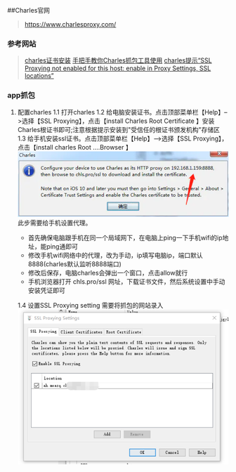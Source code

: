 ##Charles官网
> https://www.charlesproxy.com/

### 参考网站
> [charles证书安装](https://www.jianshu.com/p/8346143aba53)
> [手把手教你Charles抓包工具使用](https://blog.csdn.net/u012486840/article/details/106593213)
> [charles提示“SSL Proxying not enabled for this host: enable in Proxy Settings, SSL locations”](https://blog.csdn.net/jiang_mingyi/article/details/78845956)

### app抓包

1. 配置charles
1.1 打开charles
1.2 给电脑安装证书。点击顶部菜单栏【Help】–>选择【SSL Proxying】，点击【install Charles Root Certificate 】安装Charles根证书即可;注意根据提示安装到"受信任的根证书颁发机构"存储区
1.3 给手机安装ssl证书。点击顶部菜单栏【Help】–>选择【SSL Proxying】，点击【install charles Root ....Browser 】
![avater](../assets/images/安装证书到手机2.png)
此步需要给手机设置代理。
    - 首先确保电脑跟手机在同一个局域网下，在电脑上ping一下手机wifi的ip地址，能ping通即可
    - 修改手机wifi网络中的代理，改为手动，ip填写电脑ip，端口默认8888(charles默认监听8888端口)
    - 修改后保存，电脑charles会弹出一个窗口，点击allow就行
    - 手机浏览器打开 chls.pro/ssl 网址，下载证书文件，然后系统设置中手动安装凭证即可

    1.4 设置SSL Proxying setting
    需要将抓包的网站录入
    ![avater](../assets/images/ssl代理设置.png)



